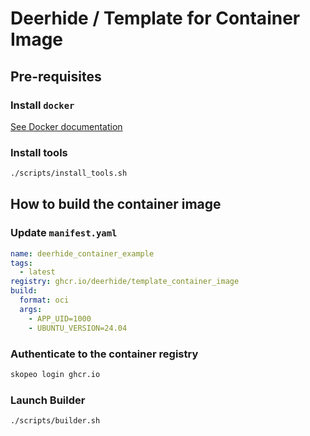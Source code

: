 # Deerhide / Template for Container Image

## Pre-requisites

### Install `docker`
[See Docker documentation](https://docs.docker.com/get-docker/)

### Install tools

```bash
./scripts/install_tools.sh
```

## How to build the container image

### Update `manifest.yaml`

```yaml
name: deerhide_container_example
tags: 
  - latest
registry: ghcr.io/deerhide/template_container_image
build:
  format: oci
  args:
    - APP_UID=1000
    - UBUNTU_VERSION=24.04
```

### Authenticate to the container registry

```bash
skopeo login ghcr.io
```

### Launch Builder

```bash
./scripts/builder.sh
```
